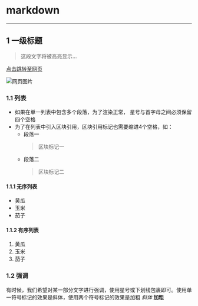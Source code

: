 # markdown
***
## 1 一级标题
> 这段文字将被高亮显示...

[点击跳转至网页](http://www.baidu.com)

![网页图片](https://upload-images.jianshu.io/upload_images/703764-605e3cc2ecb664f6.jpg?imageMogr2/auto-orient/strip%7CimageView2/2/w/1240)
### 1.1 列表
*   如果在单一列表中包含多个段落，为了渲染正常，
    星号与首字母之间必须保留四个空格
*   为了在列表中引入区块引用，区块引用标记也需要缩进4个空格，如：
    * 段落一
        > 区块标记一
    * 段落二
        > 区块标记二
#### 1.1.1 无序列表
* 黄瓜
* 玉米
* 茄子
#### 1.1.2 有序列表
1. 黄瓜
2. 玉米
3. 茄子
### 1.2 强调
有时候，我们希望对某一部分文字进行强调，使用星号或下划线包裹即可。使用单一符号标记的效果是斜体，使用两个符号标记的效果是加粗
*斜体*
**加粗**
